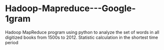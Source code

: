 # Hadoop-Mapreduce---Google-1gram
Hadoop MapReduce program using python to analyze the set of words in all digitized books from 1500s to 2012. Statistic calculation in the shortest time period
